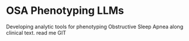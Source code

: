 # OSA Phenotyping LLMs
Developing analytic tools for phenotyping Obstructive Sleep Apnea along clinical text.
read me GIT
